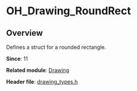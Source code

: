 # OH_Drawing_RoundRect

## Overview

Defines a struct for a rounded rectangle.

**Since**: 11

**Related module**: [Drawing](capi-drawing.md)

**Header file**: [drawing_types.h](capi-drawing-types-h.md)
